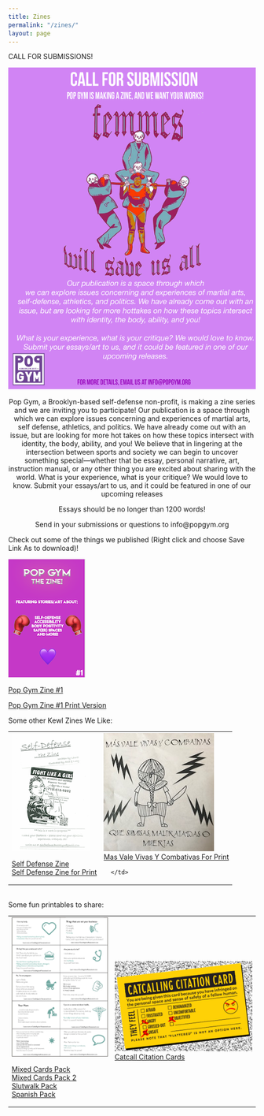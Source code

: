 ```yaml
---
title: Zines
permalink: "/zines/"
layout: page
---
```


CALL FOR SUBMISSIONS!

![Pop Gym Zine Submission](/assets/popgymzinesubmission.jpeg)

<p align="center">
Pop Gym, a Brooklyn-based self-defense non-profit, is making a zine series and we are inviting you to participate! Our publication is a space through which we can explore issues concerning and experiences of martial arts, self defense, athletics, and politics. We have already come out with an issue, but are looking for more hot takes on how these topics intersect with identity, the body, ability, and you! We believe that in lingering at the intersection between sports and society we can begin to uncover something special—whether that be essay, personal narrative, art, instruction manual, or any other thing you are excited about sharing with the world.
What is your experience, what is your critique? We would love to know. Submit your essays/art to us, and it could be featured in one of our upcoming releases 

<p align="center">
Essays should be no longer than 1200 words! 
   
<p align="center">
Send in your submissions or questions to info@popgym.org 

</p>

Check out some of the things we published (Right click and choose Save Link As to download)!

![Pop Gym Zine 1](/assets/zine.png)

[Pop Gym Zine #1](../assets/zinesit.pdf "Pop Gym Zine #1")

[Pop Gym Zine #1 Print Version](../assets/zineprint.pdf "Pop Gym Zine #1 for Print")

<table>
   <tr> Some other Kewl Zines We Like:
      <td>
             <img src="/assets/wsdzine.png" alt="Self Defense, The Zine"><br>
       
<a href="https://ln.sync.com/dl/608a08ff0/wj8zdimj-byf3dk7v-m7umfuk8-kt458kiw">Self Defense Zine</a><br>
<a href="/assets/WSDZine.pdf">Self Defense Zine for Print</a> 
      </td>
      <td>
         <img src="/assets/fanzineaf.JPG" alt="Mas Vale Vivas Y Combativas"><br>
        <a href="/assets/FanzineAF.pdf">Mas Vale Vivas Y Combativas For Print</a>
             
      </td>
   </tr>
</table>
<br>
<table>
   <tr> Some fun printables to share:
      <td>
             <img src="/assets/CardA.png" alt="Cards Against Street Harassment"><br>
       
<a href="/assets/Mix.pdf">Mixed Cards Pack</a> <br>
<a href="/assets/Mix2.pdf">Mixed Cards Pack 2</a> <br>
<a href="/assets/slutwalk.pdf">Slutwalk Pack</a> <br>
<a href="/assets/spanish.pdf">Spanish Pack</a> 
      </td>
      <td>
         <img src="/assets/CCC.png" alt="Catcall Citation Cards"><br>
        <a href="/assets/CCC.pdf">Catcall Citation Cards</a>           
      </td>
   </tr>
</table>
